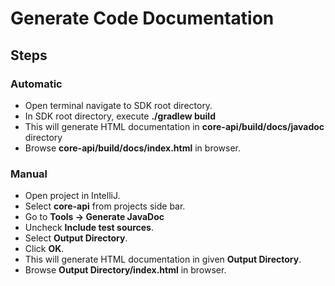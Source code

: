 # Generate Code Documentation
## Steps

### Automatic
		
* Open terminal navigate to SDK root directory.
* In SDK root directory, execute **./gradlew build**
* This will generate HTML documentation in **core-api/build/docs/javadoc** directory
* Browse **core-api/build/docs/index.html** in browser.

### Manual
		
* Open project in IntelliJ.
* Select **core-api** from projects side bar.
* Go to **Tools -> Generate JavaDoc**
* Uncheck **Include test sources**.
* Select **Output Directory**.
* Click **OK**.
* This will generate HTML documentation in given **Output Directory**.
* Browse **Output Directory/index.html** in browser.
